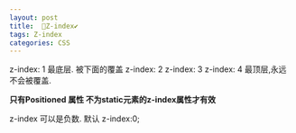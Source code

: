 ```yaml
---
layout: post
title:  🔖Z-index✔︎
tags: Z-index
categories: CSS
---
```


z-index: 1  最底层. 被下面的覆盖
z-index: 2
z-index: 3
z-index: 4  最顶层,永远不会被覆盖.




**只有Positioned 属性 不为static元素的z-index属性才有效**

z-index 可以是负数.
默认 z-index:0;


